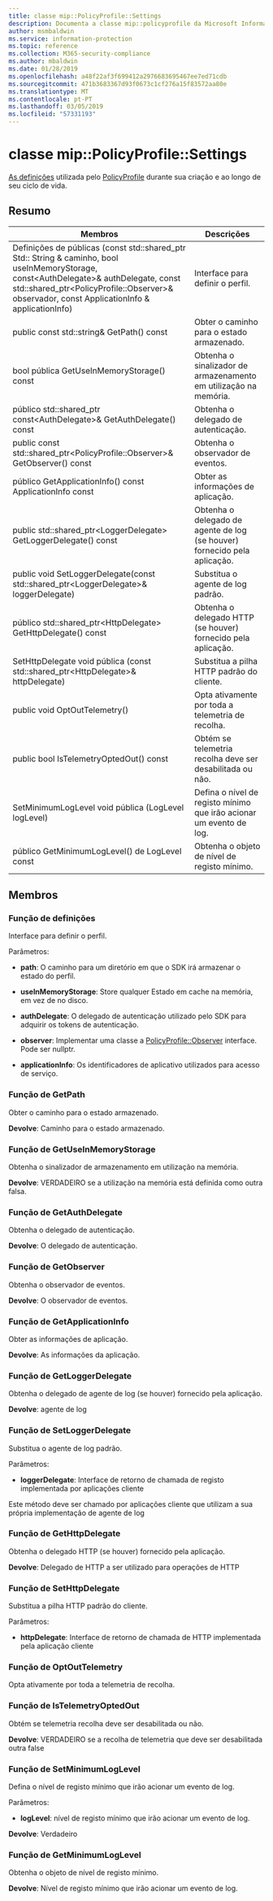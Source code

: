 ```yaml
---
title: classe mip::PolicyProfile::Settings
description: Documenta a classe mip::policyprofile da Microsoft Information Protection (MIP) SDK.
author: msmbaldwin
ms.service: information-protection
ms.topic: reference
ms.collection: M365-security-compliance
ms.author: mbaldwin
ms.date: 01/28/2019
ms.openlocfilehash: a48f22af3f699412a2976683695467ee7ed71cdb
ms.sourcegitcommit: 471b3683367d93f0673c1cf276a15f83572aa80e
ms.translationtype: MT
ms.contentlocale: pt-PT
ms.lasthandoff: 03/05/2019
ms.locfileid: "57331193"
---
```

# <a name="class-mippolicyprofilesettings"></a>classe mip::PolicyProfile::Settings 
[As definições](class_mip_policyprofile_settings.md) utilizada pelo [PolicyProfile](class_mip_policyprofile.md) durante sua criação e ao longo de seu ciclo de vida.
  
## <a name="summary"></a>Resumo
 Membros                        | Descrições                                
--------------------------------|---------------------------------------------
Definições de públicas (const std::shared_ptr Std:: String & caminho, bool useInMemoryStorage, const\<AuthDelegate\>& authDelegate, const std::shared_ptr\<PolicyProfile::Observer\>& observador, const ApplicationInfo & applicationInfo)  |  Interface para definir o perfil.
public const std::string& GetPath() const  |  Obter o caminho para o estado armazenado.
bool pública GetUseInMemoryStorage() const  |  Obtenha o sinalizador de armazenamento em utilização na memória.
público std::shared_ptr const\<AuthDelegate\>& GetAuthDelegate() const  |  Obtenha o delegado de autenticação.
public const std::shared_ptr\<PolicyProfile::Observer\>& GetObserver() const  |  Obtenha o observador de eventos.
público GetApplicationInfo() const ApplicationInfo const  |  Obter as informações de aplicação.
public std::shared_ptr\<LoggerDelegate\> GetLoggerDelegate() const  |  Obtenha o delegado de agente de log (se houver) fornecido pela aplicação.
public void SetLoggerDelegate(const std::shared_ptr\<LoggerDelegate\>& loggerDelegate)  |  Substitua o agente de log padrão.
público std::shared_ptr\<HttpDelegate\> GetHttpDelegate() const  |  Obtenha o delegado HTTP (se houver) fornecido pela aplicação.
SetHttpDelegate void pública (const std::shared_ptr\<HttpDelegate\>& httpDelegate)  |  Substitua a pilha HTTP padrão do cliente.
public void OptOutTelemetry()  |  Opta ativamente por toda a telemetria de recolha.
public bool IsTelemetryOptedOut() const  |  Obtém se telemetria recolha deve ser desabilitada ou não.
SetMinimumLogLevel void pública (LogLevel logLevel)  |  Defina o nível de registo mínimo que irão acionar um evento de log.
público GetMinimumLogLevel() de LogLevel const  |  Obtenha o objeto de nível de registo mínimo.
  
## <a name="members"></a>Membros
  
### <a name="settings-function"></a>Função de definições
Interface para definir o perfil.

Parâmetros:  
* **path**: O caminho para um diretório em que o SDK irá armazenar o estado do perfil. 


* **useInMemoryStorage**: Store qualquer Estado em cache na memória, em vez de no disco. 


* **authDelegate**: O delegado de autenticação utilizado pelo SDK para adquirir os tokens de autenticação. 


* **observer**: Implementar uma classe a [PolicyProfile::Observer](class_mip_policyprofile_observer.md) interface. Pode ser nullptr. 


* **applicationInfo**: Os identificadores de aplicativo utilizados para acesso de serviço.


  
### <a name="getpath-function"></a>Função de GetPath
Obter o caminho para o estado armazenado.

  
**Devolve**: Caminho para o estado armazenado.
  
### <a name="getuseinmemorystorage-function"></a>Função de GetUseInMemoryStorage
Obtenha o sinalizador de armazenamento em utilização na memória.

  
**Devolve**: VERDADEIRO se a utilização na memória está definida como outra falsa.
  
### <a name="getauthdelegate-function"></a>Função de GetAuthDelegate
Obtenha o delegado de autenticação.

  
**Devolve**: O delegado de autenticação.
  
### <a name="getobserver-function"></a>Função de GetObserver
Obtenha o observador de eventos.

  
**Devolve**: O observador de eventos.
  
### <a name="getapplicationinfo-function"></a>Função de GetApplicationInfo
Obter as informações de aplicação.

  
**Devolve**: As informações da aplicação.
  
### <a name="getloggerdelegate-function"></a>Função de GetLoggerDelegate
Obtenha o delegado de agente de log (se houver) fornecido pela aplicação.

  
**Devolve**: agente de log
  
### <a name="setloggerdelegate-function"></a>Função de SetLoggerDelegate
Substitua o agente de log padrão.

Parâmetros:  
* **loggerDelegate**: Interface de retorno de chamada de registo implementada por aplicações cliente


Este método deve ser chamado por aplicações cliente que utilizam a sua própria implementação de agente de log
  
### <a name="gethttpdelegate-function"></a>Função de GetHttpDelegate
Obtenha o delegado HTTP (se houver) fornecido pela aplicação.

  
**Devolve**: Delegado de HTTP a ser utilizado para operações de HTTP
  
### <a name="sethttpdelegate-function"></a>Função de SetHttpDelegate
Substitua a pilha HTTP padrão do cliente.

Parâmetros:  
* **httpDelegate**: Interface de retorno de chamada de HTTP implementada pela aplicação cliente


  
### <a name="optouttelemetry-function"></a>Função de OptOutTelemetry
Opta ativamente por toda a telemetria de recolha.
  
### <a name="istelemetryoptedout-function"></a>Função de IsTelemetryOptedOut
Obtém se telemetria recolha deve ser desabilitada ou não.

  
**Devolve**: VERDADEIRO se a recolha de telemetria que deve ser desabilitada outra false
  
### <a name="setminimumloglevel-function"></a>Função de SetMinimumLogLevel
Defina o nível de registo mínimo que irão acionar um evento de log.

Parâmetros:  
* **logLevel**: nível de registo mínimo que irão acionar um evento de log. 



  
**Devolve**: Verdadeiro
  
### <a name="getminimumloglevel-function"></a>Função de GetMinimumLogLevel
Obtenha o objeto de nível de registo mínimo.

  
**Devolve**: Nível de registo mínimo que irão acionar um evento de log.
